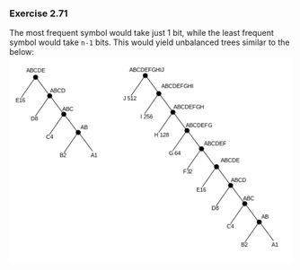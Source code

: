 ### Exercise 2.71
The most frequent symbol would take just 1 bit, while the least frequent symbol would take `n-1` bits. This would yield unbalanced trees similar to the below:  
![tree](https://github.com/jonathantorres/bookshelf/blob/master/sicp/img/2.71.jpg)
